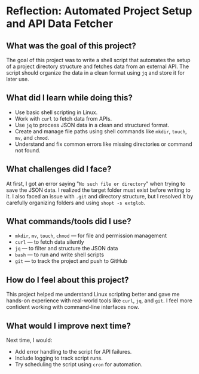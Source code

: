 # Reflection: Automated Project Setup and API Data Fetcher

## What was the goal of this project?
The goal of this project was to write a shell script that automates the setup of a project directory structure and fetches data from an external API. The script should organize the data in a clean format using `jq` and store it for later use.

## What did I learn while doing this?
- Use basic shell scripting in Linux.
- Work with `curl` to fetch data from APIs.
- Use `jq` to process JSON data in a clean and structured format.
- Create and manage file paths using shell commands like `mkdir`, `touch`, `mv`, and `chmod`.
- Understand and fix common errors like missing directories or command not found.

## What challenges did I face?
At first, I got an error saying "`No such file or directory`" when trying to save the JSON data. I realized the target folder must exist before writing to it. I also faced an issue with `.git` and directory structure, but I resolved it by carefully organizing folders and using `shopt -s extglob`.

## What commands/tools did I use?
- `mkdir`, `mv`, `touch`, `chmod` — for file and permission management
- `curl` — to fetch data silently
- `jq` — to filter and structure the JSON data
- `bash` — to run and write shell scripts
- `git` — to track the project and push to GitHub

## How do I feel about this project?
This project helped me understand Linux scripting better and gave me hands-on experience with real-world tools like `curl`, `jq`, and `git`. I feel more confident working with command-line interfaces now.

## What would I improve next time?
Next time, I would:
- Add error handling to the script for API failures.
- Include logging to track script runs.
- Try scheduling the script using `cron` for automation.



